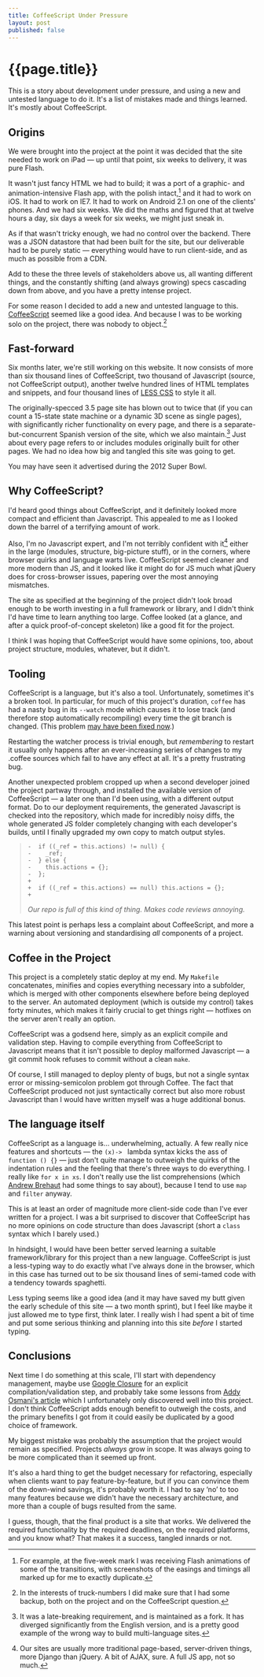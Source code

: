 ```yaml
---
title: CoffeeScript Under Pressure
layout: post
published: false
---
```


# {{page.title}}

This is a story about development under pressure, and using a new and
untested language to do it. It's a list of mistakes made and things
learned. It's mostly about CoffeeScript.

## Origins

We were brought into the project at the point it was decided that the
site needed to work on iPad — up until that point, six weeks to
delivery, it was pure Flash.

It wasn't just fancy HTML we had to build; it was a port of a graphic-
and animation-intensive Flash app, with the polish intact,[^polish]
and it had to work on iOS. It had to work on IE7. It had to work on
Android 2.1 on one of the clients' phones. And we had six weeks. We
did the maths and figured that at twelve hours a day, six days a week
for six weeks, we might just sneak in.

[^polish]: For example, at the five-week mark I was receiving Flash
animations of some of the transitions, with screenshots of the easings
and timings all marked up for me to exactly duplicate.

As if that wasn't tricky enough, we had no control over the backend.
There was a JSON datastore that had been built for the site, but our
deliverable had to be purely static — everything would have to run
client-side, and as much as possible from a CDN.

Add to these the three levels of stakeholders above us, all wanting
different things, and the constantly shifting (and always growing)
specs cascading down from above, and you have a pretty intense
project.

For some reason I decided to add a new and untested language to this.
[CoffeeScript][] seemed like a good idea. And because I was to be
working solo on the project, there was nobody to object.[^object]

[CoffeeScript]: http://jashkenas.github.com/coffee-script/
[^object]: In the interests of truck-numbers I did make sure that I
had some backup, both on the project and on the CoffeeScript question.

## Fast-forward

Six months later, we're still working on this website. It now consists
of more than six thousand lines of CoffeeScript, two thousand of
Javascript (source, not CoffeeScript output), another twelve hundred
lines of HTML templates and snippets, and four thousand lines of
[LESS CSS][] to style it all.

[LESS CSS]: http://lesscss.org/

The originally-specced 3.5 page site has blown out to twice that (if
you can count a 15-state state machine or a dynamic 3D scene as single
pages), with significantly richer functionality on every page, and
there is a separate-but-concurrent Spanish version of the site, which
we also maintain.[^es] Just about every page refers to or includes
modules originally built for other pages. We had no idea how big and
tangled this site was going to get.

[^es]: It was a late-breaking requirement, and is maintained as a
fork. It has diverged significantly from the English version, and is a
pretty good example of the wrong way to build multi-language sites.

You may have seen it advertised during the 2012 Super Bowl.

## Why CoffeeScript?

I'd heard good things about CoffeeScript, and it definitely looked
more compact and efficient than Javascript. This appealed to me as I
looked down the barrel of a terrifying amount of work.

Also, I'm no Javascript expert, and I'm not terribly confident with
it[^django] either in the large (modules, structure, big-picture
stuff), or in the corners, where browser quirks and language warts
live. CoffeeScript seemed cleaner and more modern than JS, and it
looked like it might do for JS much what jQuery does for cross-browser
issues, papering over the most annoying mismatches.

[^django]: Our sites are usually more traditional page-based,
server-driven things, more Django than jQuery. A bit of AJAX, sure. A
full JS app, not so much.

The site as specified at the beginning of the project didn't look
broad enough to be worth investing in a full framework or library, and
I didn't think I'd have time to learn anything too large. Coffee
looked (at a glance, and after a quick proof-of-concept skeleton) like
a good fit for the project.

I think I was hoping that CoffeeScript would have some opinions, too,
about project structure, modules, whatever, but it didn't.

## Tooling

CoffeeScript is a language, but it's also a tool. Unfortunately,
sometimes it's a broken tool. In particular, for much of this
project's duration, `coffee` has had a nasty bug in its `--watch` mode
which causes it to lose track (and therefore stop automatically
recompiling) every time the git branch is changed. (This problem
[may have been fixed now][issue1853].)

[issue1853]: https://github.com/jashkenas/coffee-script/issues/1853

Restarting the watcher process is trivial enough, but *remembering* to
restart it usually only happens after an ever-increasing series of
changes to my .coffee sources which fail to have any effect at all.
It's a pretty frustrating bug.

Another unexpected problem cropped up when a second developer joined
the project partway through, and installed the available version of
CoffeeScript — a later one than I'd been using, with a different
output format. Do to our deployment requirements, the generated
Javascript is checked into the repository, which made for incredibly
noisy diffs, the whole generated JS folder completely changing with
each developer's builds, until I finally upgraded my own copy to match
output styles.

>     -  if ((_ref = this.actions) != null) {
>     -    _ref;
>     -  } else {
>     -    this.actions = {};
>     -  };
>     +
>     +  if ((_ref = this.actions) == null) this.actions = {};
>     +
> 
> *Our repo is full of this kind of thing. Makes code reviews annoying.*

This latest point is perhaps less a complaint about CoffeeScript, and
more a warning about versioning and standardising *all* components of
a project.

## Coffee in the Project

This project is a completely static deploy at my end. My `Makefile`
concatenates, minifies and copies everything necessary into a
subfolder, which is merged with other components elsewhere before
being deployed to the server. An automated deployment (which is
outside my control) takes forty minutes, which makes it fairly crucial
to get things right — hotfixes on the server aren't really an option.

CoffeeScript was a godsend here, simply as an explicit compile and
validation step. Having to compile everything from CoffeeScript to
Javascript means that it isn't possible to deploy malformed Javascript
— a git commit hook refuses to commit without a clean `make`.

Of course, I still managed to deploy plenty of bugs, but not a single
syntax error or missing-semicolon problem got through Coffee. The fact
that CoffeeScript produced not just syntactically correct but also
more robust Javascript than I would have written myself was a huge
additional bonus.

## The language itself

CoffeeScript as a language is… underwhelming, actually. A few really
nice features and shortcuts — the `(x)-> ` lambda syntax kicks the ass
of `function () {}` — just don't quite manage to outweigh the quirks of
the indentation rules and the feeling that there's three ways to do
everything. I really like `for x in xs`. I don't really use the list
comprehensions (which [Andrew Brehaut][] had some things to say
about), because I tend to use `map` and `filter` anyway.

[Andrew Brehaut]: http://brehaut.net/blog/2011/coffeescript_comprehensions

This is at least an order of magnitude more client-side code than I've
ever written for a project. I was a bit surprised to discover that
CoffeeScript has no more opinions on code structure than does
Javascript (short a `class` syntax which I barely used.)

In hindsight, I would have been better served learning a suitable
framework/library for this project than a new language. CoffeeScript
is just a less-typing way to do exactly what I've always done in the
browser, which in this case has turned out to be six thousand lines of
semi-tamed code with a tendency towards spaghetti.

Less typing seems like a good idea (and it may have saved my butt
given the early schedule of this site — a two month sprint), but I
feel like maybe it just allowed me to type first, think later. I
really wish I had spent a bit of time and put some serious thinking
and planning into this site *before* I started typing.

## Conclusions

Next time I do something at this scale, I'll start with dependency
management, maybe use [Google Closure][] for an explicit
compilation/validation step, and probably take some lessons from
[Addy Osmani's article][addyosmani] which I unfortunately only
discovered well into this project. I don't think CoffeeScript adds
enough benefit to outweigh the costs, and the primary benefits I got
from it could easily be duplicated by a good choice of framework.

[Google Closure]: http://code.google.com/closure/
[addyosmani]: http://addyosmani.com/largescalejavascript/

My biggest mistake was probably the assumption that the project would
remain as specified. Projects *always* grow in scope. It was always
going to be more complicated than it seemed up front.

It's also a hard thing to get the budget necessary for refactoring,
especially when clients want to pay feature-by-feature, but if you can
convince them of the down-wind savings, it's probably worth it. I had
to say ‘no’ to too many features because we didn't have the necessary
architecture, and more than a couple of bugs resulted from the same.

I guess, though, that the final product is a site that works. We
delivered the required functionality by the required deadlines, on the
required platforms, and you know what? That makes it a
success, tangled innards or not.
